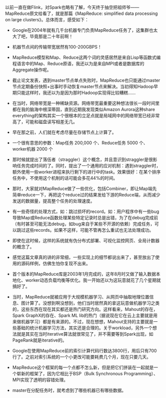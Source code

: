 以前一直在做Flink，对Spark也略有了解，今天终于抽空把祖师爷——MapReduce原文给看了，就是那篇《MapReduce: simplified data processing on large clusters》。总体而言，感受如下：

- Google在2004年就有几千台机器专门负责MapReduce任务了，这集群也太大了吧，毕竟那是二十年前啊！
- 机器节点间的传输带宽居然有100-200GBPS！
- MapReduce模型和Map、Reduce这两个词的灵感居然是来自Lisp等函数式编程语言中的Map、Reduce原语，我还以为是来自MPI或者是数据库的Aggregate操作呢。
- 截止论文发表，遇到master节点单点失败时，MapReduce也只能通过master节点定期备份快照+出事时手动恢复master节点来解决。当初得知Hadoop早期只能这样时，我还以为是因为那时Hadoop实现得比较糟糕......
- 在当时，网络带宽是一种稀缺资源。网络带宽最重要这种想法很长一段时间里都在我的脑海中根深蒂固，直到近期我发现类似Amazon Aurora这种share everything的架构其实一个很根本的立足点就是局域网中的网络带宽已经非常高了，可能和磁盘读写相差无几。
- 早在那之前，人们就在考虑尽量在存储节点上计算了。
- 一个很有意思的参数：Map任务 200,000 个、Reduce任务 5000 个、worker机器 2000 个
- 那时候就提出了落伍者（straggler）这个概念，并且意识到straggler是很影响任务完成时间的了。同时，提出了一个通用的应对机制：遇到straggler时，额外使用一些worker进程来执行剩下的进行中的task。效果很好：在某个排序任务中，不使用这个机制的话可能会多花44%的时间。
- 那时，大家就对MapReduce做了一些优化，包括Combiner，即让Map端先简单reduce一下，再把这个reduce过的结果发给下游的Reduce端，从而减少发送的数据量，提高整个任务的处理速度。
- 有一些奇怪的处理方式，如：跳过损坏的record。如：用户程序中有一些bug导致Map或Reduce函数处理某些特定记录时总是出错，为了在debug完成前（有时甚至可能无法debug，如bug来自于某些不开源的依赖）完成任务，可以跳过这些records。如果不这样，可能不管再怎么重试也无法处理成功。
- 即使在这时候，这样的系统就有伪分布式部署、可视化监控网页、全局计数器的概念了。

- 感觉这篇文章真的讲的非常细，一些实现上的细节都说出来了，甚至放出了使用的源码样例，仿佛生怕你复现不出来。
- 首个版本的MapReduce库是2003年1月完成的，这年8月时又做了输入数据本地化、worker动态负载均衡等优化。我一开始还以为这玩意就花了几个星期就搞好了。
- 当时，MapReduce就被应用于大规模机器学习、从网页中抽取地理位置信息、图计算了。没想到啊没想到，他们当时居然真的拿这玩意做机器学习之类的，这些东西在现在其实都还是热门研究方向。这样看来，Mahout的存在，Spark GraphX的存在、Spark ML lib的热门（据说现在它在云上主要就是用来做机器学习）都是有来源的。不过，现在想想，Mahout支持的主要就是一些基础的统计机器学习方法，其实还是合理的。关于workload，另外一个想法就是其实在当时iterative算法就很常见了，并不需要等到Spark出现，如PageRank就是iterative的。
- Google在使用MapReduce前的索引计算代码行数达3800行，用后只有700行了。之前对索引系统的一个小更改可能要耗费几个月，现在只要几天。
- MapReduce这个框架的每一个点都不怎么新，但是把它们拼装在一起就是一个崭新的框架了，因为它相比于BSP（Bulk Synchronous Programming）、MPI实现了透明的容错处理。
- master在分配任务时，就考虑到了哪些机器已有哪些数据。

